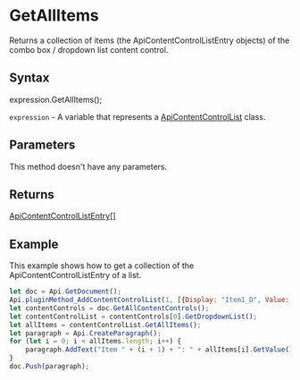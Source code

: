 # GetAllItems

Returns a collection of items (the ApiContentControlListEntry objects) of the combo box / dropdown list content control.

## Syntax

expression.GetAllItems();

`expression` - A variable that represents a [ApiContentControlList](../ApiContentControlList.md) class.

## Parameters

This method doesn't have any parameters.

## Returns

[ApiContentControlListEntry[]](../../ApiContentControlListEntry/ApiContentControlListEntry.md)

## Example

This example shows how to get a collection of the ApiContentControlListEntry of a list.

```javascript
let doc = Api.GetDocument();
Api.pluginMethod_AddContentControlList(1, [{Display: "Item1_D", Value: "Item1_V"}, {Display: "Item2_D", Value: "Item2_V"}], {"Id": 100, "Tag": "CC_Tag", "Lock": 3});
let contentControls = doc.GetAllContentControls();
let contentControlList = contentControls[0].GetDropdownList();
let allItems = contentControlList.GetAllItems();
let paragraph = Api.CreateParagraph();
for (let i = 0; i < allItems.length; i++) {
    paragraph.AddText("Item " + (i + 1) + ": " + allItems[i].GetValue() + "\n");
}
doc.Push(paragraph);
```
